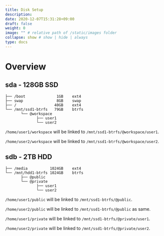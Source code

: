 ```yaml
---
title: Disk Setup
description: 
date: 2020-12-07T15:31:28+09:00
draft: false
weight: 0
image: "" # relative path of /static/images folder
collapse: show # show | hide | always
type: docs
---
```



# Overview

## sda - 128GB SSD

```
├── /boot              1GB    ext4
├── swap               8GB    swap
├── /                 40GB    ext4
└── /mnt/ssd1-btrfs   79GB    btrfs
       └── @workspace
              ├── user1
              └── user2
```

`/home/user1/workspace` will be linked to `/mnt/ssd1-btrfs/@workspace/user1`.

`/home/user2/workspace` will be linked to `/mnt/ssd1-btrfs/@workspace/user2`.

## sdb - 2TB HDD

```
├── /media          1024GB    ext4
└── /mnt/hdd1-btrfs 1024GB    btrfs
       ├── @public
       └── @private
              ├── user1
              └── user2
```


`/home/user1/public` will be linked to `/mnt/ssd1-btrfs/@public`.

`/home/user2/public` will be linked to `/mnt/ssd1-btrfs/@public` as same.


`/home/user1/private` will be linked to `/mnt/ssd1-btrfs/@private/user1`.

`/home/user2/private` will be linked to `/mnt/ssd1-btrfs/@private/user2`.
